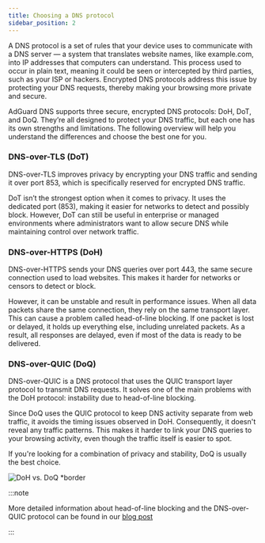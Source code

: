```yaml
---
title: Choosing a DNS protocol
sidebar_position: 2
---
```


A DNS protocol is a set of rules that your device uses to communicate with a DNS server — a system that translates website names, like example.com, into IP addresses that computers can understand. This process used to occur in plain text, meaning it could be seen or intercepted by third parties, such as your ISP or hackers. Encrypted DNS protocols address this issue by protecting your DNS requests, thereby making your browsing more private and secure.

AdGuard DNS supports three secure, encrypted DNS protocols: DoH, DoT, and DoQ. They’re all designed to protect your DNS traffic, but each one has its own strengths and limitations. The following overview will help you understand the differences and choose the best one for you.

### DNS-over-TLS (DoT)

DNS-over-TLS improves privacy by encrypting your DNS traffic and sending it over port 853, which is specifically reserved for encrypted DNS traffic.

DoT isn’t the strongest option when it comes to privacy. It uses the dedicated port (853), making it easier for networks to detect and possibly block. However, DoT can still be useful in enterprise or managed environments where administrators want to allow secure DNS while maintaining control over network traffic.

### DNS-over-HTTPS (DoH)

DNS-over-HTTPS sends your DNS queries over port 443, the same secure connection used to load websites. This makes it harder for networks or censors to detect or block.

However, it can be unstable and result in performance issues. When all data packets share the same connection, they rely on the same transport layer. This can cause a problem called head-of-line blocking. If one packet is lost or delayed, it holds up everything else, including unrelated packets. As a result, all responses are delayed, even if most of the data is ready to be delivered.

### DNS-over-QUIC (DoQ)

DNS-over-QUIC is a DNS protocol that uses the QUIC transport layer protocol to transmit DNS requests. It solves one of the main problems with the DoH protocol: instability due to head-of-line blocking.

Since DoQ uses the QUIC protocol to keep DNS activity separate from web traffic, it avoids the timing issues observed in DoH. Consequently, it doesn't reveal any traffic patterns. This makes it harder to link your DNS queries to your browsing activity, even though the traffic itself is easier to spot.

If you're looking for a combination of privacy and stability, DoQ is usually the best choice.

![DoH vs. DoQ *border](https://cdn.adtidy.org/blog/new/gy178dohdoq.jpg)

:::note

More detailed information about head-of-line blocking and the DNS-over-QUIC protocol can be found in our [blog post](https://adguard-dns.io/en/blog/dns-over-quic.html)

:::
